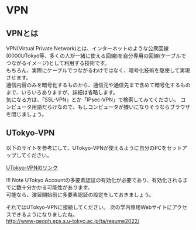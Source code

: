 # VPN
## VPNとは
VPN(Virtual Private Network)とは、インターネットのような公衆回線(0000UTokyo等、多くの人が一緒に使える回線)を自分専用の回線(ケーブルでつながるイメージ)として利用する技術です。  
もちろん、実際にケーブルでつながるわけではなく、暗号化技術を駆使して実現させます。  
通信内容のみを暗号化するものから、通信元や通信先まで含めて暗号化するものまで、いろいろありますが、詳細は省略します。  
気になる方は、「SSL-VPN」とか「IPsec-VPN」で検索してみてください。
コンピュータ用語だらけなので、もしコンピュータが嫌いになりそうならブラウザを閉じましょう。

## UTokyo-VPN
以下のサイトを参考にして、UTokyo-VPNが使えるように自分のPCをセットアップしてください。  
  
[UTokyo-VPNのリンク](https://utelecon.adm.u-tokyo.ac.jp/utokyo_vpn/)  

!!! Note
    UTokyo Accountの多要素認証の有効化が必要であり、有効化されるまでに数十分かかる可能性があります。  
    可能なら、演習開始前に多要素認証の設定をしておきましょう。

それではUTokyo-VPNに接続してください。
次の学内専用Webサイトにアクセスできるようになりましたね。  
<http://www-geoph.eps.s.u-tokyo.ac.jp/ta/resume2022/>


